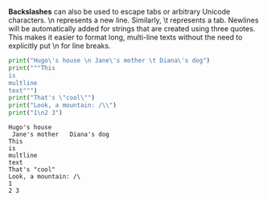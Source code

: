 **Backslashes** can also be used to escape tabs or arbitrary Unicode characters. \n represents a new line. Similarly, \t represents a tab. Newlines will be automatically added for strings that are created using three quotes. This makes it easier to format long, multi-line texts without the need to explicitly put \n for line breaks.

``` py
print("Hugo\'s house \n Jane\'s mother \t Diana\'s dog")
print("""This
is
multline
text""")
print("That's \"cool\"")
print("Look, a mountain: /\\")
print("1\n2 3")
```
```
Hugo's house 
 Jane's mother 	 Diana's dog
This
is
multline
text
That's "cool"
Look, a mountain: /\
1
2 3
```